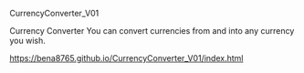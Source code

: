 
CurrencyConverter_V01

Currency Converter You can convert currencies from and into any currency you wish.


https://bena8765.github.io/CurrencyConverter_V01/index.html


